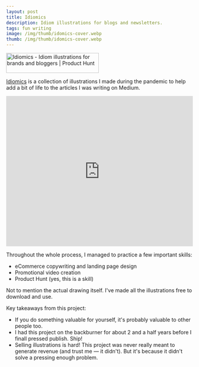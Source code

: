 ```yaml
---
layout: post
title: Idiomics
description: Idiom illustrations for blogs and newsletters.
tags: fun writing
image: /img/thumb/idomics-cover.webp
thumb: /img/thumb/idomics-cover.webp
---
```


<a href="https://www.producthunt.com/posts/idiomics?utm_source=badge-featured&utm_medium=badge&utm_souce=badge-idiomics" target="_blank"><img src="https://api.producthunt.com/widgets/embed-image/v1/featured.svg?post_id=363962&theme=light" alt="Idiomics - Idiom&#0032;illustrations&#0032;for&#0032;brands&#0032;and&#0032;bloggers | Product Hunt" style="width: 250px; height: 54px;" width="250" height="54" /></a>

[Idiomics](https://idiomics.com/) is a collection of illustrations I made during the pandemic to help add a bit of life to the articles I was writing on Medium.

<div style="max-width: 100%;">
    <iframe style="border: none; width: 100%;" src="https://cards.producthunt.com/cards/posts/363962?v=1" height="405" frameborder="0" scrolling="no" allowfullscreen></iframe>
</div>

Throughout the whole process, I managed to practice a few important skills:
- eCommerce copywriting and landing page design
- Promotional video creation
- Product Hunt (yes, this is a skill)

Not to mention the actual drawing itself. I've made all the illustrations free to download and use.

Key takeaways from this project:

- If you do something valuable for yourself, it's probably valuable to other people too.
- I had this project on the backburner for about 2 and a half years before I finall pressed publish. Ship!
- Selling illustrations is hard! This project was never really meant to generate revenue (and trust me — it didn't). But it's because it didn't solve a pressing enough problem.